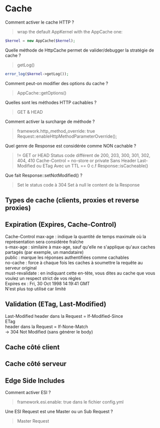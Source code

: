 # Cache

Comment activer le cache HTTP ?
> wrap the default AppKernel with the AppCache one:
 ```php
$kernel = new AppCache($kernel);
```

Quelle méthode de HttpCache permet de valider/debugger la stratégie de cache ?
> getLog()
```php
error_log($kernel->getLog());
```

Comment peut-on modifier des options du cache ?
> AppCache::getOptions()

Quelles sont les méthodes HTTP cachables ?
> GET & HEAD

Comment activer la surcharge de méthode ?
> framework.http_method_override: true
> Request::enableHttpMethodParameterOverride();

Quel genre de Response est considérée comme NON cachable ?
> != GET or HEAD
> Status code différent de 200, 203, 300, 301, 302, 404, 410
> Cache-Control = no-store or private
> Sans Header Last-Modified ou ETag
> Avec un TTL == 0
c.f Response::isCacheable()  

Que fait Response::setNotModified() ?
> Set le status code à 304
> Set à null le content de la Response

## Types de cache (clients, proxies et reverse proxies)


## Expiration (Expires, Cache-Control)
Cache-Control
    max-age : indique la quantité de temps maximale où la représentation sera considérée fraîche  
    s-max-age : similaire à max-age, sauf qu'elle ne s'applique qu'aux caches partagés (par exemple, un mandataire)  
    public : marque les réponses authentifiées comme cachables  
    no-cache : force à chaque fois les caches à soumettre la requête au serveur original  
    must-revalidate : en indiquant cette en-tête, vous dites au cache que vous voulez un respect strict de vos règles  
Expires 
    ex : Fri, 30 Oct 1998 14:19:41 GMT  
    N'est plus top utilisé car limité  

## Validation (ETag, Last-Modified)
Last-Modified 
    header dans la Request = If-Modified-Since  
ETag  
    header dans la Request = If-None-Match  
-> 304 Not Modified (sans générer le body)  

## Cache côté client


## Cache côté serveur


## Edge Side Includes
Comment activer ESI ?
> framework.esi.enable: true dans le fichier config.yml

Une ESI Request est une Master ou un Sub Request ?
> Master Request
